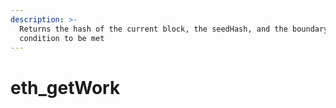 ```yaml
---
description: >-
  Returns the hash of the current block, the seedHash, and the boundary
  condition to be met
---
```


# eth\_getWork


